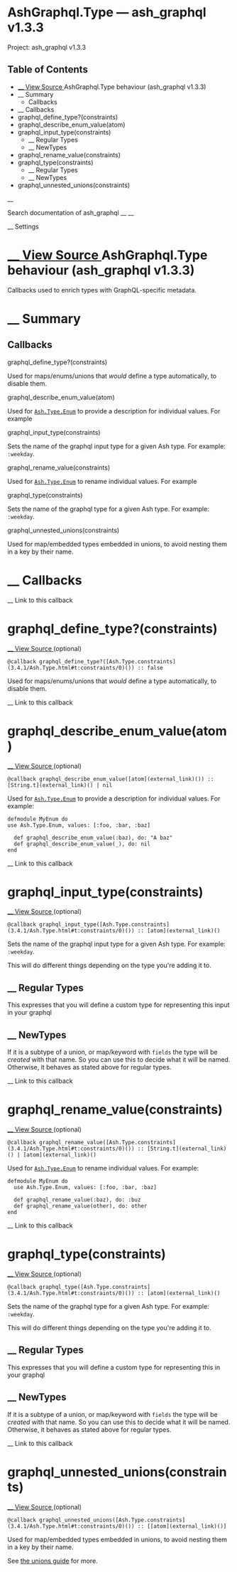 # AshGraphql.Type — ash_graphql v1.3.3

Project: ash_graphql v1.3.3

## Table of Contents

- [ __ View Source ](external_link) AshGraphql.Type behaviour (ash_graphql v1.3.3)
- __ Summary
  - Callbacks
- __ Callbacks
- graphql_define_type?(constraints)
- graphql_describe_enum_value(atom)
- graphql_input_type(constraints)
  - __ Regular Types
  - __ NewTypes
- graphql_rename_value(constraints)
- graphql_type(constraints)
  - __ Regular Types
  - __ NewTypes
- graphql_unnested_unions(constraints)

__

Search documentation of ash_graphql __ __

__ Settings

#  [ __ View Source ](external_link) AshGraphql.Type behaviour (ash_graphql v1.3.3)

Callbacks used to enrich types with GraphQL-specific metadata.

#  __ Summary

##  Callbacks

graphql_define_type?(constraints)

Used for maps/enums/unions that _would_ define a type automatically, to disable them.

graphql_describe_enum_value(atom)

Used for [`Ash.Type.Enum`](3.4.1/Ash.Type.Enum.html) to provide a description for individual values. For example

graphql_input_type(constraints)

Sets the name of the graphql input type for a given Ash type. For example: `:weekday`.

graphql_rename_value(constraints)

Used for [`Ash.Type.Enum`](3.4.1/Ash.Type.Enum.html) to rename individual values. For example

graphql_type(constraints)

Sets the name of the graphql type for a given Ash type. For example: `:weekday`.

graphql_unnested_unions(constraints)

Used for map/embedded types embedded in unions, to avoid nesting them in a key by their name.

#  __ Callbacks

__ Link to this callback

# graphql_define_type?(constraints)

[ __ View Source ](external_link) (optional)
    
    
    @callback graphql_define_type?([Ash.Type.constraints](3.4.1/Ash.Type.html#t:constraints/0)()) :: false

Used for maps/enums/unions that _would_ define a type automatically, to disable them.

__ Link to this callback

# graphql_describe_enum_value(atom)

[ __ View Source ](external_link) (optional)
    
    
    @callback graphql_describe_enum_value([atom](external_link)()) :: [String.t](external_link)() | nil

Used for [`Ash.Type.Enum`](3.4.1/Ash.Type.Enum.html) to provide a description for individual values. For example:
    
    
    defmodule MyEnum do
    use Ash.Type.Enum, values: [:foo, :bar, :baz]
    
      def graphql_describe_enum_value(:baz), do: "A baz"
      def graphql_describe_enum_value(_), do: nil
    end

__ Link to this callback

# graphql_input_type(constraints)

[ __ View Source ](external_link) (optional)
    
    
    @callback graphql_input_type([Ash.Type.constraints](3.4.1/Ash.Type.html#t:constraints/0)()) :: [atom](external_link)()

Sets the name of the graphql input type for a given Ash type. For example: `:weekday`.

This will do different things depending on the type you're adding it to.

##  __ Regular Types

This expresses that you will define a custom type for representing this input in your graphql

##  __ NewTypes

If it is a subtype of a union, or map/keyword with `fields` the type will be _created_ with that name. So you can use this to decide what it will be named. Otherwise, it behaves as stated above for regular types.

__ Link to this callback

# graphql_rename_value(constraints)

[ __ View Source ](external_link) (optional)
    
    
    @callback graphql_rename_value([Ash.Type.constraints](3.4.1/Ash.Type.html#t:constraints/0)()) :: [String.t](external_link)() | [atom](external_link)()

Used for [`Ash.Type.Enum`](3.4.1/Ash.Type.Enum.html) to rename individual values. For example:
    
    
    defmodule MyEnum do
      use Ash.Type.Enum, values: [:foo, :bar, :baz]
    
      def graphql_rename_value(:baz), do: :buz
      def graphql_rename_value(other), do: other
    end

__ Link to this callback

# graphql_type(constraints)

[ __ View Source ](external_link) (optional)
    
    
    @callback graphql_type([Ash.Type.constraints](3.4.1/Ash.Type.html#t:constraints/0)()) :: [atom](external_link)()

Sets the name of the graphql type for a given Ash type. For example: `:weekday`.

This will do different things depending on the type you're adding it to.

##  __ Regular Types

This expresses that you will define a custom type for representing this in your graphql

##  __ NewTypes

If it is a subtype of a union, or map/keyword with `fields` the type will be _created_ with that name. So you can use this to decide what it will be named. Otherwise, it behaves as stated above for regular types.

__ Link to this callback

# graphql_unnested_unions(constraints)

[ __ View Source ](external_link) (optional)
    
    
    @callback graphql_unnested_unions([Ash.Type.constraints](3.4.1/Ash.Type.html#t:constraints/0)()) :: [[atom](external_link)()]

Used for map/embedded types embedded in unions, to avoid nesting them in a key by their name.

See [the unions guide](external_link) for more.
